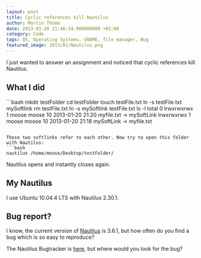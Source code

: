 ```yaml
---
layout: post
title: Cyclic references kill Nautilus
author: Martin Thoma
date: 2013-01-20 21:46:34.000000000 +01:00
category: Code
tags: OS, Operating Systems, GNOME, file manager, Bug
featured_image: 2013/01/Nautilus.png
---
```

I just wanted to answer an assignment and noticed that cyclic references kill Nautilus.

<h2>What I did</h2>
```bash
mkdir testFolder
cd testFolder
touch testFile.txt
ln -s testFile.txt mySoftlink
rm testFile.txt
ln -s mySoftlink testFile.txt
ls -l
total 0
lrwxrwxrwx 1 moose moose 10 2013-01-20 21:20 myfile.txt -> mySoftLink
lrwxrwxrwx 1 moose moose 10 2013-01-20 21:18 mySoftLink -> myfile.txt

```

Those two softlinks refer to each other. Now try to open this folder with Nautilus:
```bash
nautilus /home/moose/Desktop/testFolder/
```

Nautilus opens and instantly closes again.

<h2>My Nautilus</h2>
I use Ubuntu 10.04.4 LTS with Nautilus 2.30.1.

<h2>Bug report?</h2>
I know, the current version of <a href="http://en.wikipedia.org/wiki/Nautilus_(file_manager)">Nautilus</a> is 3.6.1, but how often do you find a bug which is so easy to reproduce?

The Nautilus Bugtracker is <a href="https://bugzilla.gnome.org/browse.cgi?product=nautilus">here</a>, but where would you look for the bug?
